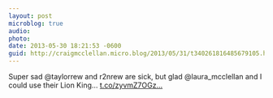 ```yaml
---
layout: post
microblog: true
audio: 
photo: 
date: 2013-05-30 18:21:53 -0600
guid: http://craigmcclellan.micro.blog/2013/05/31/t340261816485679105.html
---
```

Super sad @taylorrew and r2nrew are sick, but glad @laura_mcclellan and I could use their Lion King… [t.co/zyvmZ7OGz...](http://t.co/zyvmZ7OGzQ)
